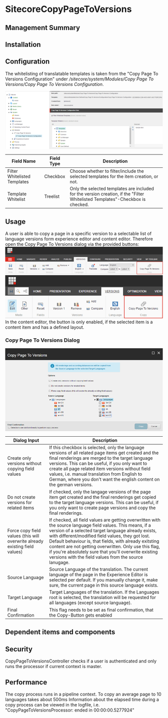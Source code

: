 # SitecoreCopyPageToVersions

## Management Summary

## Installation

## Configuration
The whitelisting of translatable templates is taken from the "Copy Page To Versions Configuration" under _/sitecore/system/Modules/Copy Page To Versions/Copy Page To Versions Configuration_.


![Image of CopyPageToVersions Configuration](Namics.Common.Packages.CopyPageToVersions/Files/Images/CopyPageToVersions_Configuration.PNG)


| Field Name  | Field Type  | Description  | 
|---|---|---|
| Filter Whitelisted Templates  | Checkbox  | Choose whether to filter/include the selected templates for the item creation, or not.  |
| Template Whitelist  | Treelist  | Only the selected templates are included for the version creation, if the "Filter Whitelisted Templates"-Checkbox is checked.  |

## Usage
A user is able to copy a page in a specific version to a selectable list of language versions form experience editor and content editor. Therefore open the Copy Page To Versions dialog via the provided buttons:
![Image of CopyPageToVersions button in Content Editor](Namics.Common.Packages.CopyPageToVersions/Files/Images/CopyPageToVersions_Content_Editor_Nav.PNG)
![Image of CopyPageToVersions button in Experience Editor](Namics.Common.Packages.CopyPageToVersions/Files/Images/CopyPageToVersions_Experience_Editor_Nav.PNG)
In the content editor, the button is only enabled, if the selected item is a content item and has a defined layout.


### Copy Page To Versions Dialog
![Image of CopyPageToVersions Dialog](Namics.Common.Packages.CopyPageToVersions/Files/Images/CopyPageToVersions_Dialog_Options.PNG)


| Dialog Input  | Description  |
|---|---|
| Create only versions without copying field values  | If this checkbox is selected, only the language versions of all related page items get created and the final renderings are merged to the target language versions. This can be useful, if you only want to create all page related item versions without field values, i.e. manual translation from English to German, where you don't want the english content on the german versions.  |
| Do not create versions for related items  | If checked, only the langage versions of the page item get created and the final renderings get copied to the target language versions. This can be useful, if you only want to create page versions and copy the final renderings.  |
| Force copy field values (this will overwrite already existing field values)  | If checked, all field values are getting overwritten with the source language field values. This means, if a version of a selected target language already exists, with different/modified field values, they got lost. Default behaviour is, that fields, with already exitsting content are not getting overwritten. Only use this flag, if you're absolutely sure that you'll overwrite existing versions with the field values from the source lanugage.  |
| Source Language  | Source Language of the translation. The current language of the page in the Experience Editor is selected per default. If you manually change it, make sure, the current page in this source language exists.  |
| Target Language  | Target Languages of the translation. If the Languages root is selected, the translation will be requested for all languages (except source language).   |
| Final Confirmation  | This flag needs to be set as final confirmation, that the Copy-Button gets enabled  |

## Dependent items and components


## Security
CopyPageToVersionsController checks if a user is authenticated and only runs the processor if current context is master. 

## Performance
The copy process runs in a pipeline context. To copy an average page to 10 languages takes about 500ms
Information about the elapsed time during a copy process can be viewed in the logfile, i.e. "CopyPageToVersionsProcessor: ended in 00:00:00.5277924"
